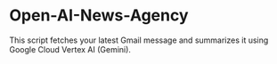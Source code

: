 # Open-AI-News-Agency
This script fetches your latest Gmail message and summarizes it using Google Cloud Vertex AI (Gemini).
